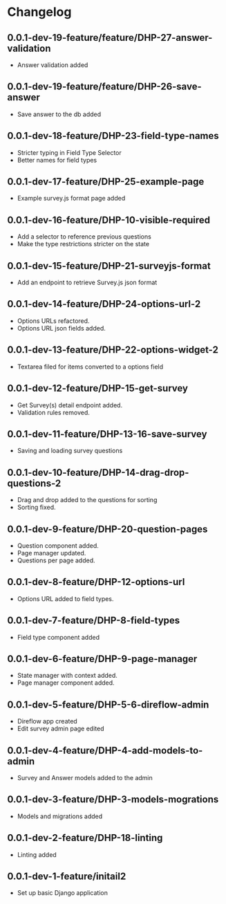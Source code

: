 # Changelog

## 0.0.1-dev-19-feature/feature/DHP-27-answer-validation
- Answer validation added

## 0.0.1-dev-19-feature/feature/DHP-26-save-answer
- Save answer to the db added

## 0.0.1-dev-18-feature/DHP-23-field-type-names
- Stricter typing in Field Type Selector
- Better names for field types

## 0.0.1-dev-17-feature/DHP-25-example-page
- Example survey.js format page added

## 0.0.1-dev-16-feature/DHP-10-visible-required
- Add a selector to reference previous questions
- Make the type restrictions stricter on the state

## 0.0.1-dev-15-feature/DHP-21-surveyjs-format
- Add an endpoint to retrieve Survey.js json format

## 0.0.1-dev-14-feature/DHP-24-options-url-2
- Options URLs refactored.
- Options URL json fields added.

## 0.0.1-dev-13-feature/DHP-22-options-widget-2
- Textarea filed for items converted to a options field

## 0.0.1-dev-12-feature/DHP-15-get-survey
- Get Survey(s) detail endpoint added.
- Validation rules removed.

## 0.0.1-dev-11-feature/DHP-13-16-save-survey
- Saving and loading survey questions

## 0.0.1-dev-10-feature/DHP-14-drag-drop-questions-2
- Drag and drop added to the questions for sorting
- Sorting fixed.

## 0.0.1-dev-9-feature/DHP-20-question-pages
- Question component added.
- Page manager updated.
- Questions per page added.

## 0.0.1-dev-8-feature/DHP-12-options-url
- Options URL added to field types.

## 0.0.1-dev-7-feature/DHP-8-field-types
- Field type component added

## 0.0.1-dev-6-feature/DHP-9-page-manager
- State manager with context added.
- Page manager component added.

## 0.0.1-dev-5-feature/DHP-5-6-direflow-admin
- Direflow app created
- Edit survey admin page edited

## 0.0.1-dev-4-feature/DHP-4-add-models-to-admin
- Survey and Answer models added to the admin

## 0.0.1-dev-3-feature/DHP-3-models-mogrations
- Models and migrations added

## 0.0.1-dev-2-feature/DHP-18-linting
- Linting added

## 0.0.1-dev-1-feature/initail2
- Set up basic Django application 
